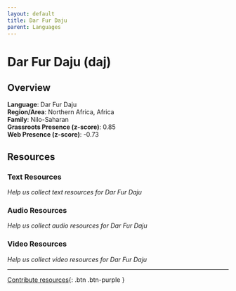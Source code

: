 ```yaml
---
layout: default
title: Dar Fur Daju
parent: Languages
---
```


# Dar Fur Daju (daj)

## Overview

**Language**: Dar Fur Daju  
**Region/Area**: Northern Africa, Africa  
**Family**: Nilo-Saharan  
**Grassroots Presence (z-score)**: 0.85  
**Web Presence (z-score)**: -0.73  

## Resources

### Text Resources
*Help us collect text resources for Dar Fur Daju*

### Audio Resources
*Help us collect audio resources for Dar Fur Daju*

### Video Resources
*Help us collect video resources for Dar Fur Daju*

---

[Contribute resources](https://forms.office.com/e/1SfLJx3u1r){: .btn .btn-purple }

